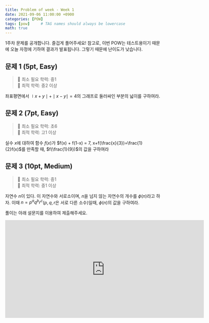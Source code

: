 ```yaml
---
title: Problem of week - Week 1 
date: 2021-09-06 11:00:00 +0900
categories: [POW]
tags: [pow]     # TAG names should always be lowercase
math: true
---
```


1주차 문제를 공개합니다. 즐겁게 풀어주세요! 참고로, 이번 POW는 테스트용이기 때문에 오늘 자정에 기하여 결과가 발표됩니다. 그렇기 때문에 난이도가 낮습니다.

## 문제 1 (5pt, Easy)

> 📙 최소 필요 학력: 중1  
> 📔 최적 학력: 중2 이상  

좌표평면에서 $\mid x+y\mid+\mid x-y\mid = 4$의 그래프로 둘러싸인 부분의 넓이를 구하여라.



## 문제 2 (7pt, Easy)

> 📙 최소 필요 학력: 초6  
> 📔 최적 학력: 고1 이상  

실수 $x$에 대하여 함수 $f(x)$가 $f(x) + f(1-x) = 7, x+f(\frac{x}{3})=\frac{1}{2}f(x)$를 만족할 때, $f(\frac{1}{9})$의 값을 구하여라

## 문제 3 (10pt, Medium)

> 📙 최소 필요 학력: 중1  
> 📔 최적 학력: 중1 이상  

자연수 $n$이 있다. 이 자연수와 서로소이며, $n$을 넘지 않는 자연수의 개수를 $\phi (n)$라고 하자. 이때 $n = p^a q^b r^c$($p,q,r$은 서로 다른 소수)일때, $\phi (n)$의 값을 구하여라.

풀이는 아래 설문지를 이용하여 제출해주세요.

<iframe src="https://docs.google.com/forms/d/e/1FAIpQLSfE6yChjbi4lUS4khGkiIEN_Ymqp97xnTX_qNpoGBmQsUHN2Q/viewform?embedded=true" width="640" height="315" frameborder="0" marginheight="0" marginwidth="0">Loading…</iframe>